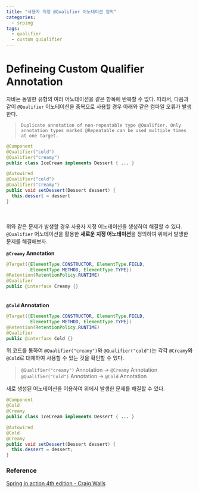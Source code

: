 ```yaml
---
title: "사용자 지정 @Qualifier 어노테이션 정의"
categories:
  - srping
tags:
  - qualifier
  - custom quialifier
---
```


# Defineing Custom Qualifier Annotation

자바는 동일한 유형의 여러 어노테이션을 같은 항목에 반복할 수 없다. 따라서, 다음과 같이 `@Qualifier` 어노테이션을 중복으로 사용할 경우 아래와 같은 컴파일 오류가 발생한다.

> `Duplicate annotation of non-repeatable type @Qualifier. Only annotation types marked @Repeatable can be used multiple times at one target.`

```java
@Component
@Qualifier("cold")
@Qualifier("creamy")
public class IceCream implements Dessert { ... }
```
```java
@Autowired
@Qualifier("cold")
@Qualifier("creamy")
public void setDessert(Dessert dessert) {
  this.dessert = dessert
}
```

　  

위와 같은 문제가 발생할 경우 사용자 지정 어노테이션을 생성하여 해결할 수 있다.  
`@Qualifier` 어노테이션을 활용한 **새로운 지정 어노테이션**을 정의하여 위에서 발생한 문제를 해결해보자.

**`@Creamy` Annotation**
```java
@Target({ElementType.CONSTRUCTOR, ElementType.FIELD, 
         ElementType.METHOD, ElementType.TYPE})
@Retention(RetentionPolicy.RUNTIME)
@Qualifier
public @interface Creamy {}
```
　  
**`@Cold` Annotation**
```java
@Target({ElementType.CONSTRUCTOR, ElementType.FIELD, 
         ElementType.METHOD, ElementType.TYPE})
@Retention(RetentionPolicy.RUNTIME)
@Qualifier
public @interface Cold {}
```


위 코드를 통하여 `@Qualifier("creamy")`와 `@Qualifier("cold")`는 각각 `@Creamy`와 `@Cold`로 대체하여 사용할 수 있는 것을 확인할 수 있다.

> `@Qualifier("creamy")` Annotation -> `@Creamy` Annotation 
> `@Qualifier("Cold")` Annotation -> `@Cold` Annotation  

새로 생성된 어노테이션을 이용하여 위에서 발생한 문제를 해결할 수 있다.

```java
@Component
@Cold
@Creamy
public class IceCream implements Dessert { ... }
```
```java
@Autowired
@Cold
@Creamy
public void setDessert(Dessert dessert) {
  this.dessert = dessert;
}
```

### Reference

[Spring in action 4th edition - Craig Walls](https://www.manning.com/books/spring-in-action-fourth-edition)
